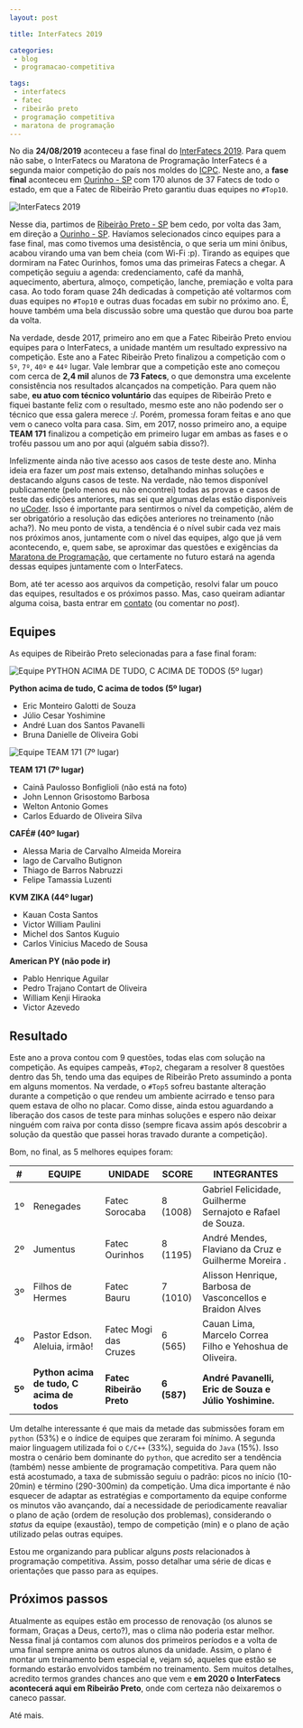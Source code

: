 ```yaml
---
layout: post

title: InterFatecs 2019

categories: 
 - blog
 - programacao-competitiva

tags:
 - interfatecs
 - fatec
 - ribeirão preto
 - programação competitiva
 - maratona de programação
---
```


No dia **24/08/2019** aconteceu a fase final do [InterFatecs 2019](https://www.fatecourinhos.edu.br/interfatecs). Para quem não sabe, o InterFatecs ou Maratona de Programação InterFatecs é a segunda maior competição do país nos moldes do [ICPC](https://icpc.baylor.edu/). Neste ano, a **fase final** aconteceu em [Ourinho - SP](https://goo.gl/maps/ziHB3KhQhQd2jFDe9) com 170 alunos de 37 Fatecs de todo o estado, em que a Fatec de Ribeirão Preto garantiu duas equipes no `#Top10`.

![InterFatecs 2019](/assets/images/posts/bba1e7cde3cac7061bdbdcfae17a8d3e.jpg)

Nesse dia, partimos de [Ribeirão Preto - SP](https://goo.gl/maps/yG2n9ynWoSuVhvLZ8) bem cedo, por volta das 3am, em direção a [Ourinho - SP](https://goo.gl/maps/ziHB3KhQhQd2jFDe9). Havíamos selecionados cinco equipes para a fase final, mas como tivemos uma desistência, o que seria um mini ônibus, acabou virando uma van bem cheia (com Wi-Fi :p). Tirando as equipes que dormiram na Fatec Ourinhos, fomos uma das primeiras Fatecs a chegar. A competição seguiu a agenda: credenciamento, café da manhã, aquecimento, abertura, almoço, competição, lanche, premiação e volta para casa. Ao todo foram quase 24h dedicadas à competição até voltarmos com duas equipes no `#Top10` e outras duas focadas em subir no próximo ano. É, houve também uma bela discussão sobre uma questão que durou boa parte da volta.

Na verdade, desde 2017, primeiro ano em que a Fatec Ribeirão Preto enviou equipes para o InterFatecs, a unidade mantém um resultado expressivo na competição. Este ano a Fatec Ribeirão Preto finalizou a competição com o `5º`, `7º`, `40º` e `44º` lugar. Vale lembrar que a competição este ano começou com cerca de **2,4 mil** alunos de **73 Fatecs**, o que demonstra uma excelente consistência nos resultados alcançados na competição. Para quem não sabe, **eu atuo com técnico voluntário** das equipes de Ribeirão Preto e fiquei bastante feliz com o resultado, mesmo este ano não podendo ser o técnico que essa galera merece :/. Porém, promessa foram feitas e ano que vem o caneco volta para casa. Sim, em 2017, nosso primeiro ano, a equipe **TEAM 171** finalizou a competição em primeiro lugar em ambas as fases e o troféu passou um ano por aqui (alguém sabia disso?).

Infelizmente ainda não tive acesso aos casos de teste deste ano. Minha ideia era fazer um *post* mais extenso, detalhando minhas soluções e destacando alguns casos de teste. Na verdade, não temos disponível publicamente (pelo menos eu não encontrei) todas as provas e casos de teste das edições anteriores, mas sei que algumas delas estão disponíveis no [uCoder](https://ucoder.com.br/estudantes). Isso é importante para sentirmos o nível da competição, além de ser obrigatório a resolução das edições anteriores no treinamento (não acha?). No meu ponto de vista, a tendência é o nível subir cada vez mais nos próximos anos, juntamente com o nível das equipes, algo que já vem acontecendo, e, quem sabe, se aproximar das questões e exigências da [Maratona de Programação](http://maratona.ime.usp.br/), que certamente no futuro estará na agenda dessas equipes juntamente com o InterFatecs.

Bom, até ter acesso aos arquivos da competição, resolvi falar um pouco das equipes, resultados e os próximos passo. Mas, caso queiram adiantar alguma coisa, basta entrar em [contato](/#contato) (ou comentar no *post*).

## Equipes

As equipes de Ribeirão Preto selecionadas para a fase final foram:

![Equipe PYTHON ACIMA DE TUDO, C ACIMA DE TODOS (5º lugar)](/assets/images/posts/6f1a68f8ed5ebd60eb889acb93e8745f.jpg)

**Python acima de tudo, C acima de todos (5º lugar)**

- Eric Monteiro Galotti de Souza
- Júlio Cesar Yoshimine
- André Luan dos Santos Pavanelli
- Bruna Danielle de Oliveira Gobi

![Equipe TEAM 171 (7º lugar)](/assets/images/posts/03ff7c60714a90b3d15147331f9c2a69.jpg)

**TEAM 171 (7º lugar)**

- Cainã Paulosso Bonfiglioli (não está na foto)
- John Lennon Grisostomo Barbosa
- Welton Antonio Gomes
- Carlos Eduardo de Oliveira Silva

**CAFÉ# (40º lugar)**

- Alessa Maria de Carvalho Almeida Moreira  
- Iago de Carvalho Butignon
- Thiago de Barros Nabruzzi 
- Felipe Tamassia Luzenti

**KVM ZIKA (44º lugar)**

- Kauan Costa Santos
- Victor William Paulini 
- Michel dos Santos Kuguio
- Carlos Vinicius Macedo de Sousa 

**American PY (não pode ir)**

- Pablo Henrique Aguilar
- Pedro Trajano Contart de Oliveira
- William Kenji Hiraoka
- Victor Azevedo

## Resultado

Este ano a prova contou com 9 questões, todas elas com solução na competição. As equipes campeãs, `#Top2`, chegaram a resolver 8 questões dentro das 5h, tendo uma das equipes de Ribeirão Preto assumindo a ponta em alguns momentos. Na verdade, o `#Top5` sofreu bastante alteração durante a competição o que rendeu um ambiente acirrado e tenso para quem estava de olho no placar. Como disse, ainda estou aguardando a liberação dos casos de teste para minhas soluções e espero não deixar ninguém com raiva por conta disso (sempre ficava assim após descobrir a solução da questão que passei horas travado durante a competição).

Bom, no final, as 5 melhores equipes foram:

| **#**  | **EQUIPE**                                 | **UNIDADE**              | SCORE | INTEGRANTES                                                |
| ------ | ------------------------------------------ | ------------------------ | ----- | ---------------------------------------------------------- |
| 1º     | Renegades                                  | Fatec Sorocaba           | 8 (1008) | Gabriel Felicidade, Guilherme Sernajoto e Rafael de Souza. |
| 2º     | Jumentus                                   | Fatec Ourinhos           | 8 (1195) | André Mendes, Flaviano da Cruz e Guilherme Moreira .       |
| 3º     | Filhos de Hermes                           | Fatec Bauru              | 7 (1010) | Alisson Henrique, Barbosa de Vasconcellos e Braidon Alves  |
| 4º     | Pastor Edson. Aleluia, irmão!              | Fatec Mogi das Cruzes    | 6 (565) | Cauan Lima, Marcelo Correa Filho e Yehoshua de Oliveira.   |
| **5º** | **Python acima de tudo, C acima de todos** | **Fatec Ribeirão Preto** | **6 (587)** | **André Pavanelli, Eric de Souza e Júlio Yoshimine.**      |

Um detalhe interessante é que mais da metade das submissões foram em `python` (53%) e o índice de equipes que zeraram foi mínimo. A segunda maior linguagem utilizada foi o `C/C++` (33%), seguida do `Java` (15%). Isso mostra o cenário bem dominante do `python`, que acredito ser a tendência (também) nesse ambiente de programação competitiva. Para quem não está acostumado, a taxa de submissão seguiu o padrão: picos no início (10-20min) e término (290-300min) da competição. Uma dica importante é não esquecer de adaptar as estratégias e comportamento da equipe conforme os minutos vão avançando, daí a necessidade de periodicamente reavaliar o plano de ação (ordem de resolução dos problemas), considerando o *status* da equipe (exaustão), tempo de competição (min) e o plano de ação utilizado pelas outras equipes. 

Estou me organizando para publicar alguns *posts* relacionados à programação competitiva. Assim, posso detalhar uma série de dicas e orientações que passo para as equipes. 

## Próximos passos

Atualmente as equipes estão em processo de renovação (os alunos se formam, Graças a Deus, certo?), mas o clima não poderia estar melhor. Nessa final já contamos com alunos dos primeiros períodos e a volta de uma final sempre anima os outros alunos da unidade. Assim, o plano é montar um treinamento bem especial e, vejam só, aqueles que estão se formando estarão envolvidos também no treinamento. Sem muitos detalhes, acredito termos grandes chances ano que vem e **em 2020 o InterFatecs acontecerá aqui em Ribeirão Preto**, onde com certeza não deixaremos o caneco passar.

Até mais.
